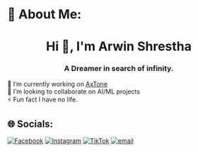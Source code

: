 # 💫 About Me:
<h1 align="center">Hi 👋, I'm Arwin Shrestha</h1>
<h3 align="center">A Dreamer in search of infinity.</h3>
🔭 I’m currently working on <a href="https://github.com/sthaarwin/axtone">AxTone</a><br>👯 I’m looking to collaborate on AI/ML projects<br>⚡ Fun fact I have no life.


## 🌐 Socials:
[![Facebook](https://img.shields.io/badge/Facebook-%231877F2.svg?logo=Facebook&logoColor=white)](https://facebook.com/axzyte.005) [![Instagram](https://img.shields.io/badge/Instagram-%23E4405F.svg?logo=Instagram&logoColor=white)](https://instagram.com/oopsarwagain) [![TikTok](https://img.shields.io/badge/TikTok-%23000000.svg?logo=TikTok&logoColor=white)](https://tiktok.com/@fadinginthevoid) [![email](https://img.shields.io/badge/Email-D14836?logo=gmail&logoColor=white)](mailto:sthaarwin123@gmail.com) 
